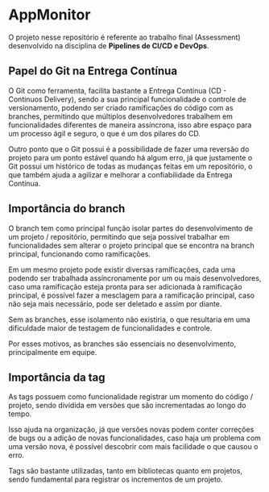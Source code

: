 # AppMonitor

O projeto nesse repositório é referente ao trabalho
final (Assessment) desenvolvido na disciplina de 
**Pipelines de CI/CD e DevOps**.

## Papel do Git na Entrega Contínua

O Git como ferramenta, facilita bastante a Entrega Contínua 
(CD - Continuos Delivery), sendo a sua principal funcionalidade o 
controle de versionamento, podendo ser criado ramificações do código 
com as branches, permitindo que múltiplos desenvolvedores trabalhem 
em funcionalidades diferentes de maneira assíncrona, isso abre espaço
para um processo ágil e seguro, o que é um dos pilares do CD.

Outro ponto que o Git possui é a possibilidade de fazer uma reversão 
do projeto para um ponto estável quando há algum erro, já que 
justamente o Git possui um histórico de todas as mudanças feitas em 
um repositório, o que também ajuda a agilizar e melhorar a confiabilidade
da Entrega Contínua.

## Importância do branch

O branch tem como principal função isolar partes do desenvolvimento de
um projeto / repositório, permitindo que seja possível trabalhar em
funcionalidades sem alterar o projeto principal que se encontra na branch
principal, funcionando como ramificações.

Em um mesmo projeto pode existir diversas ramificações, cada uma podendo
ser trabalhada assíncronamente por um ou mais desenvolvedores, caso uma
ramificação esteja pronta para ser adicionada à ramificação principal,
é possível fazer a mesclagem para a ramificação principal, caso não seja
mais necessário, pode ser deletado e assim por diante.

Sem as branches, esse isolamento não existiria, o que resultaria em uma
dificuldade maior de testagem de funcionalidades e controle.

Por esses motivos, as branches são essenciais no desenvolvimento, principalmente
em equipe.

## Importância da tag

As tags possuem como funcionalidade registrar um momento do código / projeto,
sendo dividida em versões que são incrementadas ao longo do tempo.

Isso ajuda na organização, já que versões novas podem conter correções de bugs ou
a adição de novas funcionalidades, caso haja um problema com uma versão nova,
é possível descobrir com mais facilidade o que causou o erro.

Tags são bastante utilizadas, tanto em bibliotecas quanto em projetos, sendo fundamental
para registrar os incrementos de um projeto.
